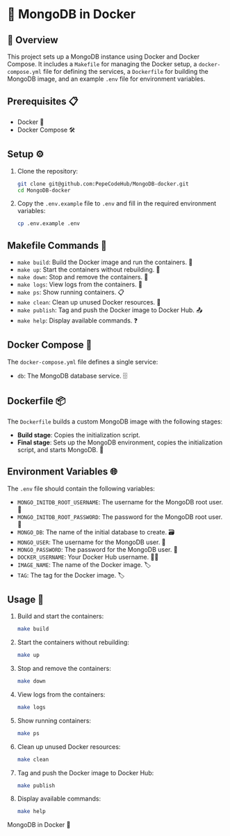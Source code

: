 # 🚀 MongoDB in Docker

## 📖 Overview
This project sets up a MongoDB instance using Docker and Docker Compose. It includes a `Makefile` for managing the Docker setup, a `docker-compose.yml` file for defining the services, a `Dockerfile` for building the MongoDB image, and an example `.env` file for environment variables.

## Prerequisites 📋

- Docker 🐳
- Docker Compose 🛠️

## Setup ⚙️

1. Clone the repository:
    ```sh
    git clone git@github.com:PepeCodeHub/MongoDB-docker.git
    cd MongoDB-docker
    ```

2. Copy the `.env.example` file to `.env` and fill in the required environment variables:
    ```sh
    cp .env.example .env
    ```

## Makefile Commands 📝

- `make build`: Build the Docker image and run the containers. 🚀
- `make up`: Start the containers without rebuilding. 🔄
- `make down`: Stop and remove the containers. 🛑
- `make logs`: View logs from the containers. 📜
- `make ps`: Show running containers. 📋
- `make clean`: Clean up unused Docker resources. 🧹
- `make publish`: Tag and push the Docker image to Docker Hub. 📤
- `make help`: Display available commands. ❓

## Docker Compose 🐙

The `docker-compose.yml` file defines a single service:

- `db`: The MongoDB database service. 🗄️

## Dockerfile 📦

The `Dockerfile` builds a custom MongoDB image with the following stages:
- **Build stage**: Copies the initialization script.
- **Final stage**: Sets up the MongoDB environment, copies the initialization script, and starts MongoDB. 🐘

## Environment Variables 🌐

The `.env` file should contain the following variables:

- `MONGO_INITDB_ROOT_USERNAME`: The username for the MongoDB root user. 👤
- `MONGO_INITDB_ROOT_PASSWORD`: The password for the MongoDB root user. 🔑
- `MONGO_DB`: The name of the initial database to create. 🗃️
- `MONGO_USER`: The username for the MongoDB user. 👤
- `MONGO_PASSWORD`: The password for the MongoDB user. 🔑
- `DOCKER_USERNAME`: Your Docker Hub username. 🧑‍💻
- `IMAGE_NAME`: The name of the Docker image. 🏷️
- `TAG`: The tag for the Docker image. 🏷️

## Usage 🚀

1. Build and start the containers:
    ```sh
    make build
    ```

2. Start the containers without rebuilding:
    ```sh
    make up
    ```

3. Stop and remove the containers:
    ```sh
    make down
    ```

4. View logs from the containers:
    ```sh
    make logs
    ```

5. Show running containers:
    ```sh
    make ps
    ```

6. Clean up unused Docker resources:
    ```sh
    make clean
    ```

7. Tag and push the Docker image to Docker Hub:
    ```sh
    make publish
    ```

8. Display available commands:
    ```sh
    make help
    ```

MongoDB in Docker 🌿
